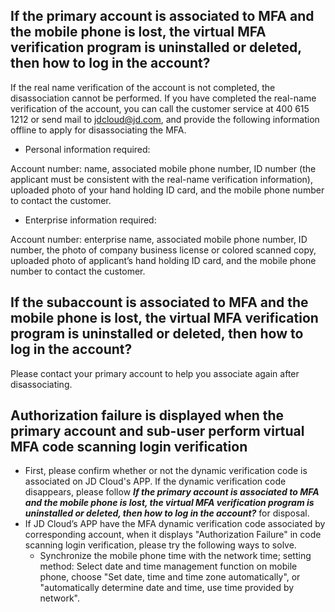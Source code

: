 ## If the primary account is associated to MFA and the mobile phone is lost, the virtual MFA verification program is uninstalled or deleted, then how to log in the account?

If the real name verification of the account is not completed, the disassociation cannot be performed. If you have completed the real-name verification of the account, you can call the customer service at 400 615 1212 or send mail to jdcloud@jd.com, and provide the following information offline to apply for disassociating the MFA.

- Personal information required:

Account number: name, associated mobile phone number, ID number (the applicant must be consistent with the real-name verification information), uploaded photo of your hand holding ID card, and the mobile phone number to contact the customer.

- Enterprise information required:

Account number: enterprise name, associated mobile phone number, ID number, the photo of company business license or colored scanned copy, uploaded photo of applicant’s hand holding ID card, and the mobile phone number to contact the customer.

## If the subaccount is associated to MFA and the mobile phone is lost, the virtual MFA verification program is uninstalled or deleted, then how to log in the account?

Please contact your primary account to help you associate again after disassociating.

## Authorization failure is displayed when the primary account and sub-user perform virtual MFA code scanning login verification

- First, please confirm whether or not the dynamic verification code is associated on JD Cloud's APP. If the dynamic verification code disappears, please follow ***If the primary account is associated to MFA and the mobile phone is lost, the virtual MFA verification program is uninstalled or deleted, then how to log in the account?*** for disposal.
- If JD Cloud’s APP have the MFA dynamic verification code associated by corresponding account, when it displays "Authorization Failure" in code scanning login verification, please try the following ways to solve.
  - Synchronize the mobile phone time with the network time; setting method: Select date and time management function on mobile phone, choose "Set date, time and time zone automatically", or "automatically determine date and time, use time provided by network".
